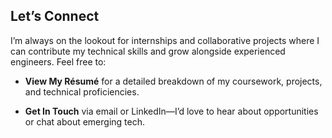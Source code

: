 <!--languages-->

## Let’s Connect
I’m always on the lookout for internships and collaborative projects where I can contribute my technical skills and grow alongside experienced engineers. Feel free to:  
- **View My Résumé** for a detailed breakdown of my coursework, projects, and technical proficiencies.  
<!-- **Explore My Portfolio** to see live demos, GitHub repositories, and DIY electronics write-ups.-->
- **Get In Touch** via email or LinkedIn—I’d love to hear about opportunities or chat about emerging tech.
